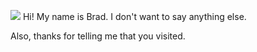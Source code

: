 ![](https://hit.yhype.me/github/profile?user_id=69256931)
Hi! My name is Brad.
I don't want to say anything else.

Also, thanks for telling me that you visited.

<!---
I know this because there was a 1x1 square that was put in this post and you loaded it in when clicking on my profile!
No one can see this text but someone will find it-
 --->
